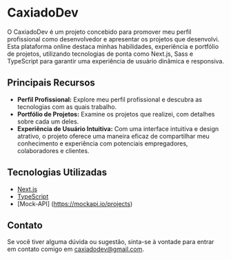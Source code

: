 # CaxiadoDev

O CaxiadoDev é um projeto concebido para promover meu perfil profissional como desenvolvedor e apresentar os projetos que desenvolvi. Esta plataforma online destaca minhas habilidades, experiência e portfólio de projetos, utilizando tecnologias de ponta como Next.js, Sass e TypeScript para garantir uma experiência de usuário dinâmica e responsiva.

## Principais Recursos

- **Perfil Profissional:** Explore meu perfil profissional e descubra as tecnologias com as quais trabalho.
- **Portfólio de Projetos:** Examine os projetos que realizei, com detalhes sobre cada um deles.
- **Experiência de Usuário Intuitiva:** Com uma interface intuitiva e design atrativo, o projeto oferece uma maneira eficaz de compartilhar meu conhecimento e experiência com potenciais empregadores, colaboradores e clientes.

## Tecnologias Utilizadas 

- [Next.js](https://nextjs.org/)
- [TypeScript](https://www.typescriptlang.org/)
- [Mock-API] (https://mockapi.io/projects)

## Contato

Se você tiver alguma dúvida ou sugestão, sinta-se à vontade para entrar em contato comigo em [caxiadodev@gmail.com](mailto:caxiadodev@gmail.com).
